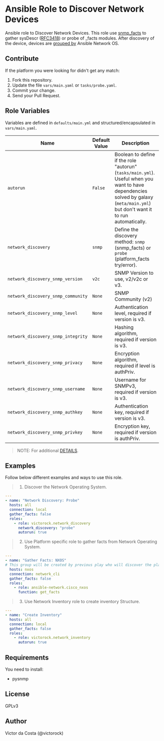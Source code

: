 Ansible Role to Discover Network Devices
=========

Ansible role to Discover Network Devices. This role use [snmp_facts](https://docs.ansible.com/ansible/latest/modules/snmp_facts_module.html) to gather sysDescr ([RFC3418](https://tools.ietf.org/html/rfc3418)) or probe of <platform>\_facts modules. After discovery of the device, devices are [grouped by](https://docs.ansible.com/ansible/latest/modules/group_by_module.html) Ansible Network OS.

Contribute
--------------

If the platform you were looking for didn't get any match:
1. Fork this repository.
2. Update the file `vars/main.yaml` or `tasks/probe.yaml`.
3. Commit your change.
4. Send your Pull Request.

Role Variables
--------------

Variables are defined in `defaults/main.yml` and structured/encapsulated in `vars/main.yaml`.

| Name              | Default Value       | Description          |
|-------------------|---------------------|----------------------|
| `autorun` | `False`  | Boolean to define if the role "autorun" (`tasks/main.yml`). Useful when you want to have dependencies solved by galaxy (`meta/main.yml`) but don't want it to run automatically.  |
| `network_discovery` | `snmp` | Define the discovery method: `snmp` (snmp_facts) or `probe` (platform_facts try/error). |
| `network_discovery_snmp_version` | `v2c`  | SNMP Version to use, v2/v2c or v3. |
| `network_discovery_snmp_community` | `None` | SNMP Community (v2) |
| `network_discovery_snmp_level` | `None` | Authentication level, required if version is v3. |
| `network_discovery_snmp_integrity` | `None` | Hashing algorithm, required if version is v3. |
| `network_discovery_snmp_privacy` | `None` | Encryption algorithm, required if level is authPriv. |
| `network_discovery_snmp_username` | `None` | Username for SNMPv3, required if version is v3. |
| `network_discovery_snmp_authkey` | `None` | Authentication key, required if version is v3. |
| `network_discovery_snmp_privkey` | `None` | Encryption key, required if version is authPriv. |

> NOTE: For additional  [DETAILS](https://docs.ansible.com/ansible/latest/modules/snmp_facts_module.html).

Examples
------------

Follow below different examples and ways to use this role.

> 1. Discover the Network Operating System.

```YAML
---
- name: "Network Discovery: Probe"
  hosts: all
  connection: local
  gather_facts: false
  roles:
    - role: victorock.network_discovery
      network_discovery: "probe"
      autorun: true
```

> 2. Use Platform specific role to gather facts from Network Operating System.

```YAML
---
- name: "Gather Facts: NXOS"
# This group will be created by previous play who will discover the platforms.
  hosts: nxos
  connection: network_cli
  gather_facts: false
  roles:
    - role: ansible-network.cisco_nxos
      function: get_facts
```

> 3. Use Network Inventory role to create inventory Structure.

```YAML
---
- name: "Create Inventory"
  hosts: all
  connection: local
  gather_facts: false
  roles:
    - role: victorock.network_inventory
      autorun: true
```

Requirements
--------------

You need to install:
  - pysnmp

License
------------

GPLv3

Author
------------

Victor da Costa (@victorock)
